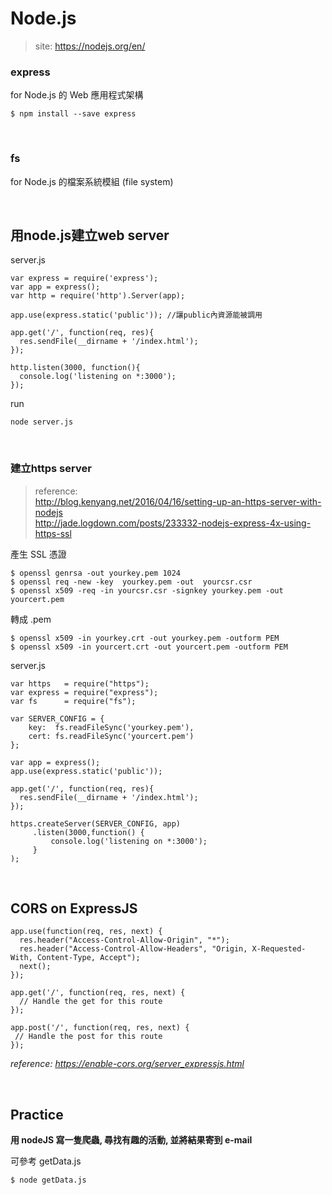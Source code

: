 # Node.js
>site: https://nodejs.org/en/

### express

for Node.js 的 Web 應用程式架構
```
$ npm install --save express
```

<br />

### fs

for Node.js 的檔案系統模組 (file system)

<br>

## 用node.js建立web server

server.js
```node
var express = require('express');
var app = express();
var http = require('http').Server(app);

app.use(express.static('public')); //讓public內資源能被調用

app.get('/', function(req, res){
  res.sendFile(__dirname + '/index.html');
});

http.listen(3000, function(){
  console.log('listening on *:3000');
});
```

run

```
node server.js
```

<br>

### 建立https server

> reference:<br>
> http://blog.kenyang.net/2016/04/16/setting-up-an-https-server-with-nodejs<br>
> http://jade.logdown.com/posts/233332-nodejs-express-4x-using-https-ssl

產生 SSL 憑證
```
$ openssl genrsa -out yourkey.pem 1024
$ openssl req -new -key  yourkey.pem -out  yourcsr.csr
$ openssl x509 -req -in yourcsr.csr -signkey yourkey.pem -out yourcert.pem
```

轉成 .pem
```
$ openssl x509 -in yourkey.crt -out yourkey.pem -outform PEM
$ openssl x509 -in yourcert.crt -out yourcert.pem -outform PEM
```

server.js

```node
var https   = require("https");
var express = require("express");
var fs      = require("fs");

var SERVER_CONFIG = {
    key:  fs.readFileSync('yourkey.pem'),
    cert: fs.readFileSync('yourcert.pem')
};

var app = express();
app.use(express.static('public'));

app.get('/', function(req, res){
  res.sendFile(__dirname + '/index.html');
});

https.createServer(SERVER_CONFIG, app)
     .listen(3000,function() {
         console.log('listening on *:3000');
     }
);
```

<br>

## CORS on ExpressJS

```node
app.use(function(req, res, next) {
  res.header("Access-Control-Allow-Origin", "*");
  res.header("Access-Control-Allow-Headers", "Origin, X-Requested-With, Content-Type, Accept");
  next();
});

app.get('/', function(req, res, next) {
  // Handle the get for this route
});

app.post('/', function(req, res, next) {
 // Handle the post for this route
});
```

*reference: https://enable-cors.org/server_expressjs.html*

<br>

## Practice

**用 nodeJS 寫一隻爬蟲, 尋找有趣的活動, 並將結果寄到 e-mail**

可參考 getData.js

```
$ node getData.js
```

<br />
